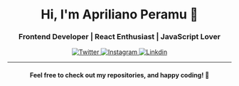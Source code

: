 <h1 align="center">Hi, I'm Apriliano Peramu 👋</h1>

<h3 align="center">Frontend Developer | React Enthusiast | JavaScript Lover</h3>

<p align="center">
  <a href="https://twitter.com/aprilianoperamu" target="blank">
    <img src="https://img.shields.io/badge/Twitter-000000?style=for-the-badge&logo=twitter&logoColor=white" alt="Twitter"/>
  </a>
  <a href="https://www.instagram.com/gorse.ini/" target="blank">
    <img src="https://img.shields.io/badge/Instagram-ff7119?style=for-the-badge&logo=instagram&logoColor=white" alt="Instagram"/>
  </a>
  <a href="https://www.linkedin.com/in/apriliano-ermindo-gorse-peramu-a51706252/" target="blank">
    <img src="https://img.shields.io/badge/Linkdin-1975ff?style=for-the-badge&logo=linkdin&logoColor=white" alt="Linkdin"/>
  </a>
</p>

---

<h4 align="center">Feel free to check out my repositories, and happy coding! 🚀</h4>
